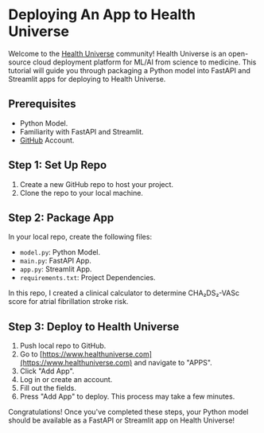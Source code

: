 # Deploying An App to Health Universe

Welcome to the [Health Universe](https://www.healthuniverse.com) community!
Health Universe is an open-source cloud deployment platform for ML/AI from science to medicine.
This tutorial will guide you through packaging a Python model into FastAPI and Streamlit apps for deploying to Health Universe.

## Prerequisites

- Python Model.
- Familiarity with FastAPI and Streamlit.
- [GitHub](https://github.com/) Account.

## Step 1: Set Up Repo

1. Create a new GitHub repo to host your project.
2. Clone the repo to your local machine.

## Step 2: Package App

In your local repo, create the following files:

- ```model.py```: Python Model.
- ```main.py```: FastAPI App.
- ```app.py```: Streamlit App.
- ```requirements.txt```: Project Dependencies.

In this repo, I created a clinical calculator to determine CHA₂DS₂-VASc score for atrial fibrillation stroke risk.

## Step 3: Deploy to Health Universe

1. Push local repo to GitHub.
2. Go to [https://www.healthuniverse.com](https://www.healthuniverse.com) and navigate to "APPS".
3. Click "Add App".
4. Log in or create an account.
5. Fill out the fields.    
6. Press "Add App" to deploy. This process may take a few minutes.

Congratulations! Once you've completed these steps, your Python model should be available as a FastAPI or Streamlit app on Health Universe!
